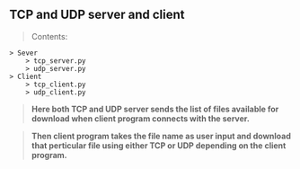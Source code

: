 ## TCP and UDP server and client


> Contents: 

    > Sever
        > tcp_server.py
        > udp_server.py
    > Client
        > tcp_client.py
        > udp_client.py    

> **Here both TCP and UDP server sends the list of files available for download when client program connects with the server.** 

> **Then client program takes the file name as user input and download that perticular file using either TCP or UDP depending on the client program.**